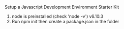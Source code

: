 Setup a Javascript Development Environment Starter Kit
1. node is preinstalled (check 'node -v') v6.10.3
2. Run npm init then create a package.json in the folder
